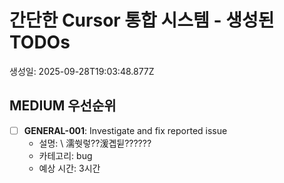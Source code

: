 # 간단한 Cursor 통합 시스템 - 생성된 TODOs

생성일: 2025-09-28T19:03:48.877Z

## MEDIUM 우선순위

- [ ] **GENERAL-001**: Investigate and fix reported issue
  - 설명: \ 濡쒓렇??湲곕뒫??????
  - 카테고리: bug
  - 예상 시간: 3시간

